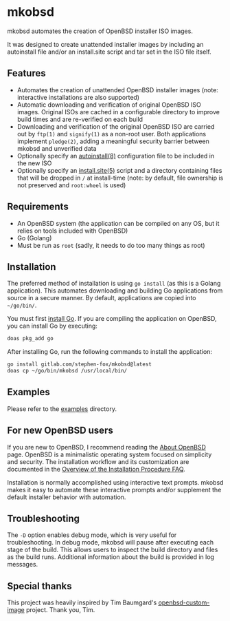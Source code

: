 # mkobsd

mkobsd automates the creation of OpenBSD installer ISO images.

It was designed to create unattended installer images by including
an autoinstall file and/or an install.site script and tar set in
the ISO file itself.

## Features

- Automates the creation of unattended OpenBSD installer images
  (note: interactive installations are also supported)
- Automatic downloading and verification of original OpenBSD ISO images.
  Original ISOs are cached in a configurable directory to improve build
  times and are re-verified on each build
- Downloading and verification of the original OpenBSD ISO are carried
  out by `ftp(1)` and `signify(1)` as a non-root user. Both applications
  implement `pledge(2)`, adding a meaningful security barrier between
  mkobsd and unverified data
- Optionally specify an [autoinstall(8)][autoinstall] configuration file
  to be included in the new ISO
- Optionally specify an [install.site(5)][install.site] script and
  a directory containing files that will be dropped in `/` at install-time
  (note: by default, file ownership is not preserved and `root:wheel`
  is used)

[autoinstall]: https://man.openbsd.org/autoinstall.8
[install.site]: https://man.openbsd.org/install.site.5

## Requirements

- An OpenBSD system (the application can be compiled on any OS, but it
  relies on tools included with OpenBSD)
- Go (Golang)
- Must be run as `root` (sadly, it needs to do too many things as root)

## Installation

The preferred method of installation is using `go install` (as this is
a Golang application). This automates downloading and building Go
applications from source in a secure manner. By default, applications
are copied into `~/go/bin/`.

You must first [install Go](https://golang.org/doc/install). If you are
compiling the application on OpenBSD, you can install Go by executing:

```sh
doas pkg_add go
```

After installing Go, run the following commands to install the application:

```sh
go install gitlab.com/stephen-fox/mkobsd@latest
doas cp ~/go/bin/mkobsd /usr/local/bin/
```

## Examples

Please refer to the [examples](examples) directory.

## For new OpenBSD users

If you are new to OpenBSD, I recommend reading the [About OpenBSD][about]
page. OpenBSD is a minimalistic operating system focused on simplicity and
security. The installation workflow and its customization are documented in
the [Overview of the Installation Procedure FAQ][installation].

Installation is normally accomplished using interactive text prompts.
mkobsd makes it easy to automate these interactive prompts and/or
supplement the default installer behavior with automation.

[about]: https://www.openbsd.org/faq/faq1.html#WhatIs
[installation]: https://www.openbsd.org/faq/faq4.html#bsd.rd

## Troubleshooting

The `-D` option enables debug mode, which is very useful for troubleshooting.
In debug mode, mkobsd will pause after executing each stage of the build.
This allows users to inspect the build directory and files as the build
runs. Additional information about the build is provided in log messages.

## Special thanks

This project was heavily inspired by Tim Baumgard's
[openbsd-custom-image](https://github.com/tbaumgard/openbsd-custom-image)
project. Thank you, Tim.
